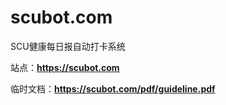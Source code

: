 # scubot.com

SCU健康每日报自动打卡系统

站点：**https://scubot.com**

临时文档：**https://scubot.com/pdf/guideline.pdf**
